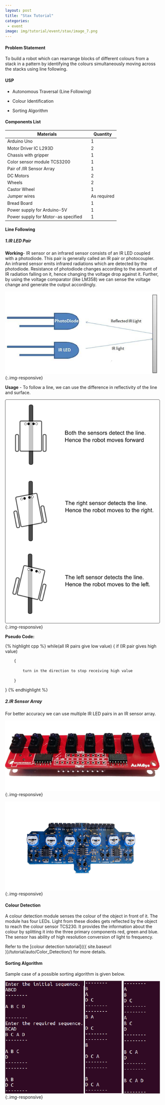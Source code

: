 ```yaml
---
layout: post
title: "Stax Tutorial"
categories:
 - event
image: img/tutorial/event/stax/image_7.png
---
```

#### Problem Statement

To build a robot which can rearrange blocks of different colours from a stack in a pattern by identifying the colours simultaneously moving across the stacks using line following.

#### USP

* Autonomous Traversal (Line Following)

* Colour Identification

* Sorting Algorithm

#### Components List

| Materials                                   | Quantity |
|--------------------------------------------------- |---|
|Arduino Uno                                         | 1 |
|Motor Driver IC L293D                               | 2 |
|Chassis with gripper                                | 1 |
|Color sensor module TCS3200                         | 1 |
|Pair of /IR Sensor Array                            | 1 |
|DC Motors                                           | 2 |
|Wheels                                              | 2 |
|Castor Wheel                                        | 1 |
|Jumper wires                              | As required |
|Bread Board                                         | 1 |
|Power supply for Arduino-5V                         | 1 |
|Power supply for Motor-as specified  &nbsp; &nbsp;  | 1 |

#### Line Following

##### 1.IR LED Pair
**Working**- IR sensor or an infrared sensor consists of an IR LED coupled with a photodiode. This pair is generally called an IR pair or photocoupler. An infrared sensor emits infrared radiations which are detected by the photodiode. Resistance of photodiode changes according to the amount of IR radiation falling on it, hence changing the voltage drop against it. Further, by using the voltage comparator (like LM358) we can sense the voltage change and generate the output accordingly.

![](/img/tutorial/event/stax/image_2.jpg){:.img-responsive}

**Usage** - To follow a line, we can use the difference in reflectivity of the line and surface.

![](/img/tutorial/event/stax/image_6.png){:.img-responsive}

**Pseudo Code:**

{% highlight cpp %}
while(all IR pairs give low value)
{
	if (IR pair gives high value)

		{

			turn in the direction to stop receiving high value

		}

}
{% endhighlight %}

##### 2.IR Sensor Array

For better accuracy we can use multiple IR LED pairs in an IR sensor array.

![](/img/tutorial/event/stax/image_3.jpg){:.img-responsive}

![](/img/tutorial/event/stax/image_4.jpg){:.img-responsive}


#### Colour Detection

A colour detection module senses the colour of the object in front of it. The module has four LEDs. Light from these diodes gets reflected by the object to reach the colour sensor TCS230. It provides the information about the colour by splitting it into the three primary components red, green and blue. The sensor has ability of high resolution conversion of light to frequency.

Refer to the [colour detection tutorial]({{ site.baseurl }}/tutorial/auto/Color_Detection/) for more details.

#### Sorting Algorithm

Sample case of a possible sorting algorithm is given below.

![](/img/tutorial/event/stax/image_5.png){:.img-responsive}
